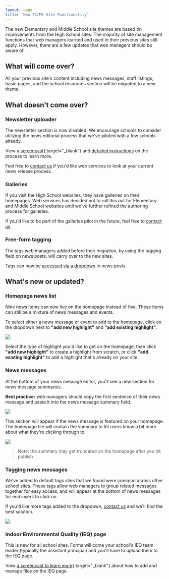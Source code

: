 ```yaml
---
layout: page
title: "New ES/MS Site Functionality"
---
```


The new Elementary and Middle School site themes are based on improvements from the High School sites. The majority of site management functions that web managers learned and used in their previous sites still apply. However, there are a few updates that web managers should be aware of. 

## What will come over?

All your previous site's content including news messages, staff listings, basic pages, and the school resources section will be migrated to a new theme. 

## What doesn't come over?

### Newsletter uploader

The newsletter section is now disabled. We encourage schools to consider utilizing the news editorial process that we've piloted with a few schools already. 

View a [screencast](https://vimeo.com/122653964){:target="_blank"} and [detailed instructions](http://hcpss.github.io/school-messenger-help/2014/02/17/editorial-process.html) on the process to learn more.

Feel free to <a href="mailto:webmaster@hcpss.org">contact us</a> if you'd like web services to look at your current news release process. 

### Galleries

If you visit the High School websites, they have galleries on their homepages. Web services has decided not to roll this out for Elementary and Middle School websites until we've further refined the authoring process for galleries. 

If you'd like to be part of the galleries pilot in the future, feel free to <a href="mailto:webmaster@hcpss.org">contact us</a>.

### Free-form tagging

The tags web managers added before their migration, by using the tagging field on news posts, will carry over to the new sites.

Tags can now be <a href="#tags">accessed via a dropdown</a> in news posts.

## What's new or updated?

### Homepage news list

Nine news items can now live on the homepage instead of five. These items can still be a mixture of news messages and events. 

To select either a news message or event to add to the homepage, click on the dropdown next to **"add new highlight"** and **"add existing highlight"**.

![](/schoolsites-help/images/es-ms-functionality/news-versus-event.png)

Select the type of highlight you'd like to get on the homepage, then click **"add new highlight"** to create a highlight from scratch, or click **"add existing highlight"** to add a highlight that's already on your site.

### News messages

At the bottom of your news message editor, you'll see a new section for news message summaries. 

**Best practice:** web managers should copy the first sentence of their news message and paste it into the news message summary field. 

![](/schoolsites-help/images/es-ms-functionality/news-message-summary.png)

This section will appear if the news message is featured on your homepage. The homepage tile will contain the summary to let users know a bit more about what they're clicking through to. 

![](/schoolsites-help/images/es-ms-functionality/news-message-title.png)

> Note: the summary may get truncated on the homepage after you hit publish

<span id="tags"></span>

### Tagging news messages

We've added to default tags sites that we found were common across other school sites. These tags allow web managers to group related messages together for easy access, and will appear at the bottom of news messages for end-users to click on.

If you'd like more tags added to the dropdown, <a href="mailto:webmaster@hcpss.org">contact us</a> and we'll find the best solution.

![](/schoolsites-help/images/es-ms-functionality/news-post-tagging.png)

### Indoor Environmental Quality (IEQ) page

This is new for all school sites. Forms will come your school's IEQ team leader (typically the assistant principal) and you'll have to upload them to the IEQ page.

View [a screencast to learn more](https://vimeo.com/180625052){:target="_blank"} about how to add and manage files on the IEQ page.
